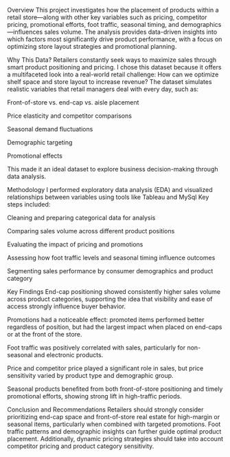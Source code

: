 Overview
This project investigates how the placement of products within a retail store—along with other key variables such as pricing, competitor pricing, promotional efforts, foot traffic, seasonal timing, and demographics—influences sales volume. The analysis provides data-driven insights into which factors most significantly drive product performance, with a focus on optimizing store layout strategies and promotional planning.

Why This Data?
Retailers constantly seek ways to maximize sales through smart product positioning and pricing. I chose this dataset because it offers a multifaceted look into a real-world retail challenge: How can we optimize shelf space and store layout to increase revenue? The dataset simulates realistic variables that retail managers deal with every day, such as:

Front-of-store vs. end-cap vs. aisle placement

Price elasticity and competitor comparisons

Seasonal demand fluctuations

Demographic targeting

Promotional effects

This made it an ideal dataset to explore business decision-making through data analysis.

Methodology
I performed exploratory data analysis (EDA) and visualized relationships between variables using tools like Tableau and MySql Key steps included:

Cleaning and preparing categorical data for analysis

Comparing sales volume across different product positions

Evaluating the impact of pricing and promotions

Assessing how foot traffic levels and seasonal timing influence outcomes

Segmenting sales performance by consumer demographics and product category

Key Findings
End-cap positioning showed consistently higher sales volume across product categories, supporting the idea that visibility and ease of access strongly influence buyer behavior.

Promotions had a noticeable effect: promoted items performed better regardless of position, but had the largest impact when placed on end-caps or at the front of the store.

Foot traffic was positively correlated with sales, particularly for non-seasonal and electronic products.

Price and competitor price played a significant role in sales, but price sensitivity varied by product type and demographic group.

Seasonal products benefited from both front-of-store positioning and timely promotional efforts, showing strong lift in high-traffic periods.

Conclusion and Recommendations
Retailers should strongly consider prioritizing end-cap space and front-of-store real estate for high-margin or seasonal items, particularly when combined with targeted promotions. Foot traffic patterns and demographic insights can further guide optimal product placement. Additionally, dynamic pricing strategies should take into account competitor pricing and product category sensitivity.
